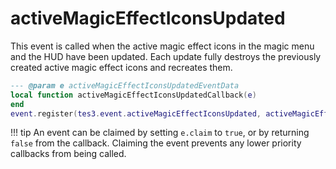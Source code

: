 <!---
	This file is autogenerated. Do not edit this file manually. Your changes will be ignored.
	More information: https://github.com/MWSE/MWSE/tree/master/docs
-->

# activeMagicEffectIconsUpdated

This event is called when the active magic effect icons in the magic menu and the HUD have been updated. Each update fully destroys the previously created active magic effect icons and recreates them.

```lua
--- @param e activeMagicEffectIconsUpdatedEventData
local function activeMagicEffectIconsUpdatedCallback(e)
end
event.register(tes3.event.activeMagicEffectIconsUpdated, activeMagicEffectIconsUpdatedCallback)
```

!!! tip
	An event can be claimed by setting `e.claim` to `true`, or by returning `false` from the callback. Claiming the event prevents any lower priority callbacks from being called.

